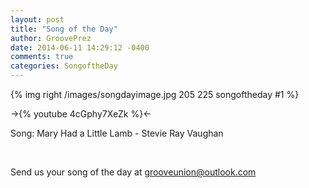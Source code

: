 ```yaml
---
layout: post
title: "Song of the Day"
author: GroovePrez
date: 2014-06-11 14:29:12 -0400
comments: true
categories: SongoftheDay
---
```


{% img right /images/songdayimage.jpg 205 225 songoftheday #1 %}

<!--more-->

->{% youtube 4cGphy7XeZk %}<-


Song: Mary Had a Little Lamb - Stevie Ray Vaughan

<br />


Send us your song of the day at grooveunion@outlook.com